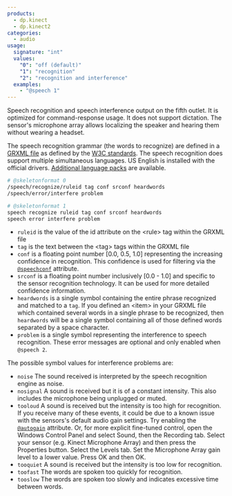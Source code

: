 ```yaml
---
products:
  - dp.kinect
  - dp.kinect2
categories:
  - audio
usage:
  signature: "int"
  values:
    "0": "off (default)"
    "1": "recognition"
    "2": "recognition and interference"
  examples:
    - "@speech 1"
---
```


Speech recognition and speech interference output on the fifth outlet.
It is optimized for command-response usage. It does not support dictation.
The sensor's microphone array allows localizing the speaker and hearing
them without wearing a headset.

The speech recognition grammar (the words to recognize) are defined in a
[GRXML file](http://msdn.microsoft.com/en-us/library/hh361658%28v=office.14%29.aspx)
as defined by the [W3C standards](http://www.w3.org/TR/speech-grammar/).
The speech recognition does support multiple simultaneous languages.
US English is installed with the official drivers.
[Additional language packs](http://go.microsoft.com/fwlink/?LinkID=248679) are available.

```sh
# @skeletonformat 0
/speech/recognize/ruleid tag conf srconf heardwords
/speech/error/interfere problem

# @skeletonformat 1
speech recognize ruleid tag conf srconf heardwords 
speech error interfere problem
```

* `ruleid` is the value of the id attribute on the \<rule\> tag within the GRXML file
* `tag` is the text between the \<tag\> tags within the GRXML file
* `conf` is a floating point number [0.0, 0.5, 1.0] representing the increasing confidence
  in recognition. This confidence is used for filtering via the
  [`@speechconf`](speechconf.md) attribute.
* `srconf` is a floating point number inclusively [0.0 - 1.0] and specific to the sensor
  recognition technology. It can be used for more detailed confidence information.
* `heardwords` is a single symbol containing the entire phrase recognized and matched
  to a `tag`. If you defined an \<item\> in your GRXML file which contained several words
  in a single phrase to be recognized, then `heardwords` will be a single symbol containing
  all of those defined words separated by a space character.
* `problem` is a single symbol representing the interference to speech recognition. These
  error messages are optional and only enabled when `@speech 2`.

The possible symbol values for interference problems are:

* `noise` The sound received is interpreted by the speech recognition engine as noise.
* `nosignal` A sound is received but it is of a constant intensity. This also includes
  the microphone being unplugged or muted.
* `tooloud` A sound is received but the intensity is too high for recognition. If you
  receive many of these events, it could be due to a known issue with the sensors's
  default audio gain settings. Try enabling the [`@autogain`](autogain.md) attribute.
  Or, for more explicit fine-tuned control, open the Windows Control Panel and select
  Sound, then the Recording tab. Select your sensor (e.g. Kinect Microphone Array) and
  then press the Properties button. Select the Levels tab. Set the Microphone Array
  gain level to a lower value. Press OK and then OK.
* `tooquiet` A sound is received but the intensity is too low for recognition.
* `toofast` The words are spoken too quickly for recognition.
* `tooslow` The words are spoken too slowly and indicates excessive time between words.
